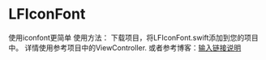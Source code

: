 # LFIconFont
使用iconfont更简单
使用方法：
下载项目，将LFIconFont.swift添加到您的项目中。
详情使用参考项目中的ViewController.
或者参考博客：[输入链接说明](http://blog.csdn.net/qq_14920635/article/details/78408761)